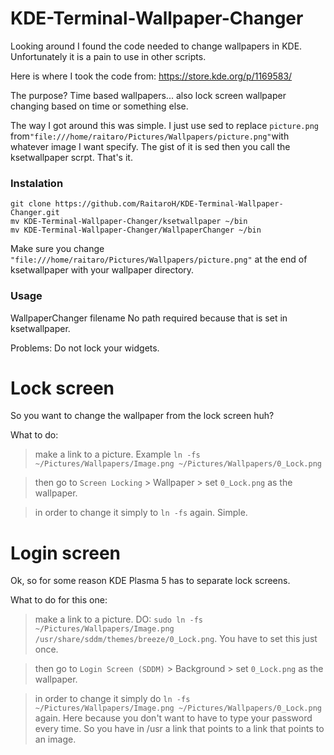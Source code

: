 # KDE-Terminal-Wallpaper-Changer
Looking around I found the code needed to change wallpapers in KDE. Unfortunately it is a pain to use in other scripts. 

Here is where I took the code from:
https://store.kde.org/p/1169583/

The purpose? Time based wallpapers... also lock screen wallpaper changing based on time or something else.

The way I got around this was simple. I just use sed to replace `picture.png` from`"file:///home/raitaro/Pictures/Wallpapers/picture.png"`with whatever image I want specify. The gist of it is sed then you call the ksetwallpaper scrpt. That's it.

### Instalation
```
git clone https://github.com/RaitaroH/KDE-Terminal-Wallpaper-Changer.git
mv KDE-Terminal-Wallpaper-Changer/ksetwallpaper ~/bin
mv KDE-Terminal-Wallpaper-Changer/WallpaperChanger ~/bin
```
Make sure you change `"file:///home/raitaro/Pictures/Wallpapers/picture.png"` at the end of ksetwallpaper with your wallpaper directory.

### Usage
WallpaperChanger filename
No path required because that is set in ksetwallpaper.

Problems: Do not lock your widgets.

# Lock screen
So you want to change the wallpaper from the lock screen huh?

What to do:
> make a link to a picture. Example `ln -fs ~/Pictures/Wallpapers/Image.png ~/Pictures/Wallpapers/0_Lock.png`

> then go to `Screen Locking` > Wallpaper > set `0_Lock.png` as the wallpaper.

> in order to change it simply to `ln -fs` again. Simple.

# Login screen
Ok, so for some reason KDE Plasma 5 has to separate lock screens.

What to do for this one:
> make a link to a picture. DO: `sudo ln -fs ~/Pictures/Wallpapers/Image.png /usr/share/sddm/themes/breeze/0_Lock.png`. You have to set this just once.

> then go to `Login Screen (SDDM)` > Background > set `0_Lock.png` as the wallpaper.

> in order to change it simply do `ln -fs ~/Pictures/Wallpapers/Image.png ~/Pictures/Wallpapers/0_Lock.png` again. Here because you don't want to have to type your password every time. So you have in /usr a link that points to a link that points to an image.
